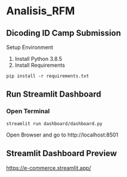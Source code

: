 # Analisis_RFM
## Dicoding ID Camp Submission

Setup Environment
1. Install Python 3.8.5
2. Install Requirements
```
pip install -r requirements.txt
```

## Run Streamlit Dashboard
### Open Terminal

```streamlit run dashboard/dashboard.py```

Open Browser and go to http://localhost:8501

## Streamlit Dashboard Preview
https://e-commerce.streamlit.app/
